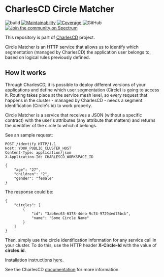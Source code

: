 # CharlesCD Circle Matcher

![build](https://github.com/ZupIT/charlescd-circle-matcher/workflows/build/badge.svg)
[![Maintainability](https://api.codeclimate.com/v1/badges/f65771dc7079c8f968fb/maintainability)](https://codeclimate.com/github/ZupIT/charlescd-circle-matcher/maintainability)
[![Coverage](https://api.codeclimate.com/v1/badges/f65771dc7079c8f968fb/test_coverage)](https://codeclimate.com/github/ZupIT/charlescd-circle-matcher/test_coverage)
![GitHub](https://img.shields.io/github/license/ZupIT/charlescd-circle-matcher)
[![Join the community on Spectrum](https://withspectrum.github.io/badge/badge.svg)](https://spectrum.chat/charlescd)

This repository is part of [CharlesCD](https://github.com/ZupIT/charlescd) project.

Circle Matcher is an HTTP service that allows us to identify which segmentation (managed by CharlesCD) the application user belongs to, based on logical rules previously defined.

## How it works
Through CharlesCD, it is possible to deploy different versions of your applications and define which user segmentation (Circle) is going to access it. Routing takes place at the service mesh level, so every request that happens in the cluster - managed by CharlesCD - needs a segment identification (Circle's id) to work properly.

Circle Matcher is a service that receives a JSON (without a specific contract) with the user's attributes (any attribute that matters) and returns the identifier of the circle to which it belongs.

See an sample request:

```
POST /identify HTTP/1.1
Host: YOUR_PUBLIC_CLUSTER_HOST
Content-Type: application/json
X-Application-Id: CHARLESCD_WORKSPACE_ID

{
	"age": "27",
	"children": "2",
	"gender": "female"
}

```

The response could be:

```
{
    "circles": [
        {
            "id": "3ab6ec63-6378-4deb-9c74-97294ed75bcb",
            "name": "Some Circle Name"
        }
    ]
}

```
Then, simply use the circle identification information for any service call in your cluster. To do this, use the HTTP header **X-Circle-Id** with the value of **circles.id**.

Installation instructions [here](https://docs.charlescd.io/usando-o-charles/instalacao-do-charles).

See the CharlesCD [documentation](https://docs.charlescd.io) for more information.
